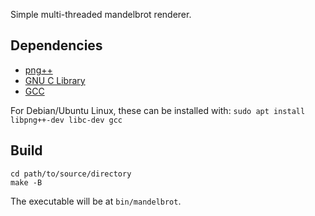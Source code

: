 Simple multi-threaded mandelbrot renderer.

## Dependencies
- [png++](http://savannah.nongnu.org/projects/pngpp/)
- [GNU C Library](https://sourceware.org/glibc/)
- [GCC](https://gcc.gnu.org/)

For Debian/Ubuntu Linux, these can be installed with:
`sudo apt install libpng++-dev libc-dev gcc`

## Build
```shell
cd path/to/source/directory
make -B
```
The executable will be at `bin/mandelbrot`.